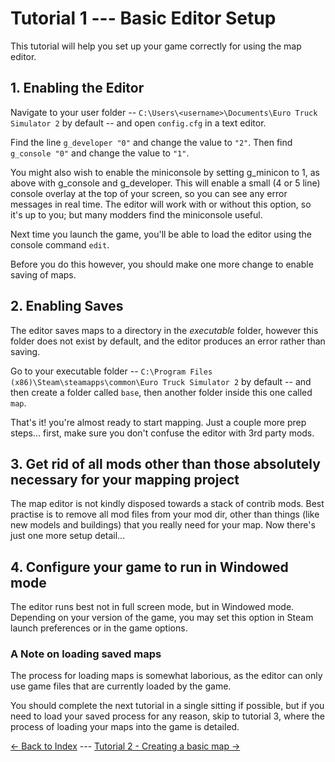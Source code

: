 # Tutorial 1 --- Basic Editor Setup

This tutorial will help you set up your game correctly for using the map editor.

## 1. Enabling the Editor

Navigate to your user folder -- ```C:\Users\<username>\Documents\Euro Truck Simulator 2``` by default -- and open ```config.cfg``` in a text editor.

Find the line ```g_developer "0"``` and change the value to ```"2"```. Then find ```g_console "0"``` and change the value to ```"1"```.

You might also wish to enable the miniconsole by setting g_minicon to 1, as above with g_console and g_developer.  This will enable a small (4 or 5 line) console overlay at the top of your screen, so you can see any error messages in real time.  The editor will work with or without this option, so it's up to you;  but many modders find the miniconsole useful.

Next time you launch the game, you'll be able to load the editor using the console command ```edit```. 

Before you do this however, you should make one more change to enable saving of maps.

## 2. Enabling Saves

The editor saves maps to a directory in the _executable_ folder, however this folder does not exist by default, and the editor produces an error rather than saving.

Go to your executable folder -- ```C:\Program Files (x86)\Steam\steamapps\common\Euro Truck Simulator 2``` by default -- and then create a folder called ```base```, then another folder inside this one called ```map```.

That's it! you're almost ready to start mapping.  Just a couple more prep steps... first, make sure you don't confuse the editor with 3rd party mods.

## 3.  Get rid of all mods other than those absolutely necessary for your mapping project

The map editor is not kindly disposed towards a stack of contrib mods.  Best practise is to remove all mod files from your mod dir, other than things (like new models and buildings) that you really need for your map.  Now there's just one more setup detail...

## 4.  Configure your game to run in Windowed mode

The editor runs best not in full screen mode, but in Windowed mode.  Depending on your version of the game, you may set this option in Steam launch preferences or in the game options.

### A Note on loading saved maps

The process for loading maps is somewhat laborious, as the editor can only use game files that are currently loaded by the game.

You should complete the next tutorial in a single sitting if possible, but if you need to load your saved process for any reason, skip to tutorial 3, where the process of loading your maps into the game is detailed.

[<- Back to Index](../index.md) --- [ Tutorial 2 - Creating a basic map ->](2_firstmap.md)
